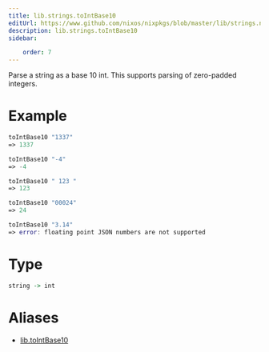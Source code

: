 ```yaml
---
title: lib.strings.toIntBase10
editUrl: https://www.github.com/nixos/nixpkgs/blob/master/lib/strings.nix#L1402C17
description: lib.strings.toIntBase10
sidebar:

    order: 7
---
```


Parse a string as a base 10 int. This supports parsing of zero-padded integers.

# Example

```nix
toIntBase10 "1337"
=> 1337

toIntBase10 "-4"
=> -4

toIntBase10 " 123 "
=> 123

toIntBase10 "00024"
=> 24

toIntBase10 "3.14"
=> error: floating point JSON numbers are not supported
```

# Type

```haskell
string -> int
```


# Aliases

- [lib.toIntBase10](./reference/lib/lib-toIntBase10)


